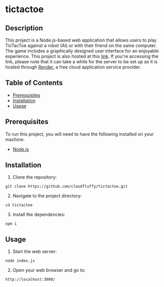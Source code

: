 # tictactoe

## Description
This project is a Node.js-based web application that allows users to play TicTacToe against a robot (AI) or with their friend on the same computer.
The game includes a graphically designed user interface for an enjoyable experience.
This project is also hosted at this [link](https://tictactoe-gw4m.onrender.com).
If you're accessing the link, please note that it can take a while for the server to be set up as it is hosted through [Render](https://render.com/), a free cloud application service provider.

## Table of Contents
- [Prerequisites](#prerequisites)
- [Installation](#installation)
- [Usage](#usage)

## Prerequisites
To run this project, you will need to have the following installed on your machine:
- [Node.js](https://nodejs.org/en/download/package-manager)

## Installation
1. Clone the repository:
```[bash]
git clone https://github.com/cloudfluffy/tictactoe.git
```
2. Navigate to the project directory:
```[bash]
cd tictactoe
```
3. Install the dependencies:
```[bash]
npm i
```

## Usage
1. Start the web server:
```[bash]
node index.js
```
2. Open your web browser and go to:
```[bash]
http://localhost:3000/
```
